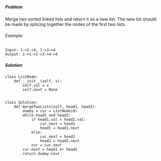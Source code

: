 ##### Problem

Merge two sorted linked lists and return it as a new list. The new list should be made by splicing together the nodes of the first two lists.

###### Example
```
Input: 1->2->4, 1->3->4
Output: 1->1->2->3->4->4
```

##### Solution
```
class ListNode:
    def __init__(self, x):
        self.val = x
        self.next = None


class Solution:
    def mergeTwoLists(self, head1, head2):
        dummy = cur = ListNode(0)
        while head1 and head2:
            if head1.val < head2.val:
                cur.next = head1
                head1 = head1.next
            else:
                cur.next = head2
                head2 = head2.next
            cur = cur.next
        cur.next = head1 or head2
        return dummy.next


